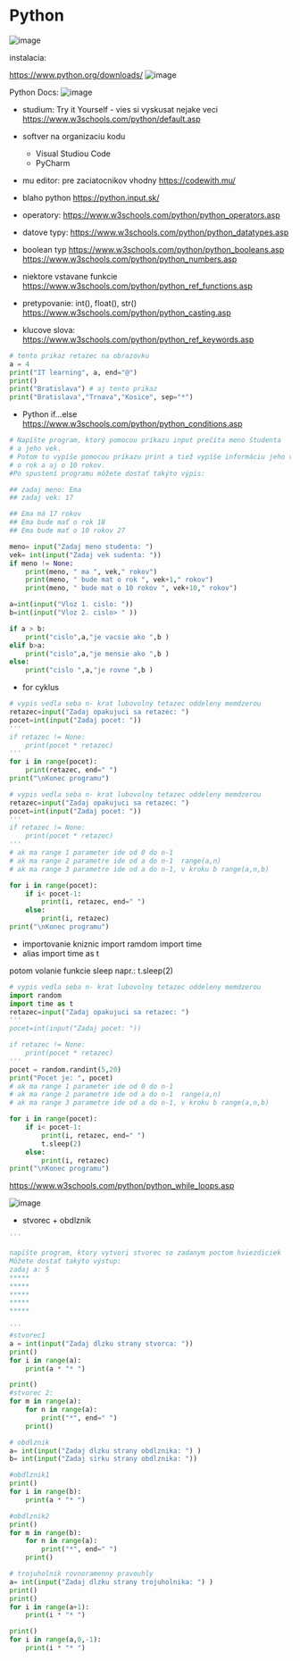 # Python

![image](https://github.com/user-attachments/assets/e5f0648e-3e85-4b22-96c1-c2143d763bd2)

instalacia:

https://www.python.org/downloads/
![image](https://github.com/user-attachments/assets/a116c9f3-ac09-4318-93c4-5c1c8f0858e7)

Python Docs:
![image](https://github.com/user-attachments/assets/a1f82eb8-1e5d-40ea-8b03-cc169b487c51)


- studium: Try it Yourself - vies si vyskusat nejake veci
https://www.w3schools.com/python/default.asp

- softver na organizaciu kodu 
  -  Visual Studiou Code
  -  PyCharm

- mu editor: pre zaciatocnikov vhodny
https://codewith.mu/

- blaho python
https://python.input.sk/


- operatory:
  https://www.w3schools.com/python/python_operators.asp

- datove typy:
  https://www.w3schools.com/python/python_datatypes.asp

- boolean typ
  https://www.w3schools.com/python/python_booleans.asp
  https://www.w3schools.com/python/python_numbers.asp

- niektore vstavane funkcie
https://www.w3schools.com/python/python_ref_functions.asp

- pretypovanie: int(), float(), str()
https://www.w3schools.com/python/python_casting.asp

- klucove slova:
https://www.w3schools.com/python/python_ref_keywords.asp


```python
# tento prikaz retazec na obrazovku
a = 4
print("IT learning", a, end="@")
print()
print("Bratislava") # aj tento prikaz
print("Bratislava","Trnava","Kosice", sep="*")
```

- Python if...else
https://www.w3schools.com/python/python_conditions.asp

```python
# Napíšte program, ktorý pomocou príkazu input prečíta meno študenta
# a jeho vek.
# Potom to vypíše pomocou príkazu print a tiež vypíše informáciu jeho veku
# o rok a aj o 10 rokov. 
#Po spustení programu môžete dostať takýto výpis:

## zadaj meno: Ema
## zadaj vek: 17

## Ema má 17 rokov
## Ema bude mať o rok 18
## Ema bude mať o 10 rokov 27

meno= input("Zadaj meno studenta: ")
vek= int(input("Zadaj vek sudenta: "))
if meno != None:
    print(meno, " ma ", vek," rokov")
    print(meno, " bude mat o rok ", vek+1," rokov")
    print(meno, " bude mat o 10 rokov ", vek+10," rokov")
```


```python
a=int(input("Vloz 1. cislo: "))
b=int(input("Vloz 2. cislo> " ))

if a > b:
    print("cislo",a,"je vacsie ako ",b )
elif b>a:
    print("cislo",a,"je mensie ako ",b )
else:
    print("cislo ",a,"je rovne ",b )
```

- for cyklus
```python
# vypis vedla seba n- krat lubovolny tetazec oddeleny memdzerou
retazec=input("Zadaj opakujuci sa retazec: ")
pocet=int(input("Zadaj pocet: "))
'''
if retazec != None:
    print(pocet * retazec)
'''
for i in range(pocet):
    print(retazec, end=" ")
print("\nKonec programu")
```

```python
# vypis vedla seba n- krat lubovolny tetazec oddeleny memdzerou
retazec=input("Zadaj opakujuci sa retazec: ")
pocet=int(input("Zadaj pocet: "))
'''
if retazec != None:
    print(pocet * retazec)
'''
# ak ma range 1 parameter ide od 0 do n-1
# ak ma range 2 parametre ide od a do n-1  range(a,n)
# ak ma range 3 parametre ide od a do n-1, v kroku b range(a,n,b)

for i in range(pocet):
    if i< pocet-1:
        print(i, retazec, end=" ")
    else:
        print(i, retazec)
print("\nKonec programu")
```

- importovanie kniznic
import ramdom
import time
- alias
import time as t

potom volanie funkcie sleep napr.:
t.sleep(2)


```python
# vypis vedla seba n- krat lubovolny tetazec oddeleny memdzerou
import random
import time as t
retazec=input("Zadaj opakujuci sa retazec: ")
'''
pocet=int(input("Zadaj pocet: "))

if retazec != None:
    print(pocet * retazec)
'''
pocet = random.randint(5,20)
print("Pocet je: ", pocet)
# ak ma range 1 parameter ide od 0 do n-1
# ak ma range 2 parametre ide od a do n-1  range(a,n)
# ak ma range 3 parametre ide od a do n-1, v kroku b range(a,n,b)

for i in range(pocet):
    if i< pocet-1:
        print(i, retazec, end=" ")
        t.sleep(2)
    else:
        print(i, retazec)
print("\nKonec programu")
```


https://www.w3schools.com/python/python_while_loops.asp

![image](https://github.com/user-attachments/assets/a1fa4d8b-1a9e-43b2-acad-e469a9bc7867)


- stvorec + obdlznik
```python
'''

napíšte program, ktory vytvori stvorec so zadanym poctom hviezdiciek
Môžete dostať takýto výstup:
zadaj a: 5
*****
*****
*****
*****
*****

'''
#stvorec1
a = int(input("Zadaj dlzku strany stvorca: "))
print()
for i in range(a):
    print(a * "* ")

print()
#stvorec 2:
for m in range(a):
    for n in range(a):
        print("*", end=" ")
    print()

# obdlznik
a= int(input("Zadaj dlzku strany obdlznika: ") )
b= int(input("Zadaj sirku strany obdlznika: "))

#obdlznik1
print()
for i in range(b):
    print(a * "* ")

#obdlznik2
print()
for m in range(b):
    for n in range(a):
        print("*", end=" ")
    print()
```

```python
# trojuholnik rovnoramenny pravouhly
a= int(input("Zadaj dlzku strany trojuholnika: ") )
print()
print()
for i in range(a+1):
    print(i * "* ")

print()
for i in range(a,0,-1):
    print(i * "* ")
```

